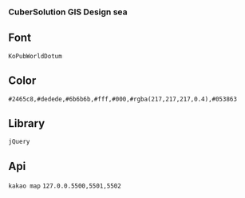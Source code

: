 ### CuberSolution GIS Design sea

## Font

`KoPubWorldDotum`

## Color

`#2465c8,#dedede,#6b6b6b,#fff,#000,#rgba(217,217,217,0.4),#053863`

## Library

`jQuery`

## Api
`kakao map` `127.0.0.5500,5501,5502`
